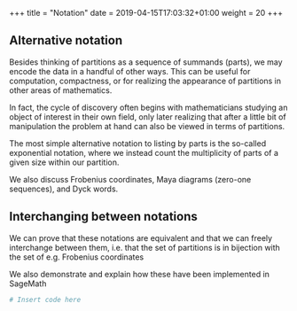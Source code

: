 +++
title = "Notation"
date =  2019-04-15T17:03:32+01:00
weight = 20
+++

## Alternative notation

Besides thinking of partitions as a sequence of summands (parts), we may encode the data in a handful of other ways. This can be useful for computation, compactness, or for realizing the appearance of partitions in other areas of mathematics.

In fact, the cycle of discovery often begins with mathematicians studying an object of interest in their own field, only later realizing that after a little bit of manipulation the problem at hand can also be viewed in terms of partitions.

The most simple alternative notation to listing by parts is the so-called exponential notation, where we instead count the multiplicity of parts of a given size within our partition.

We also discuss Frobenius coordinates, Maya diagrams (zero-one sequences), and Dyck words.

## Interchanging between notations

We can prove that these notations are equivalent and that we can freely interchange between them, i.e. that the set of partitions is in bijection with the set of e.g. Frobenius coordinates

We also demonstrate and explain how these have been implemented in SageMath

```python
# Insert code here
```




